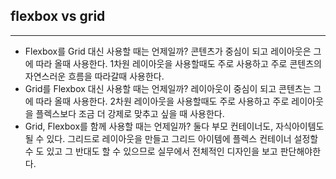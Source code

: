 ## flexbox vs grid
---
- Flexbox를 Grid 대신 사용할 때는 언제일까?
	콘텐츠가 중심이 되고 레이아웃은 그에 따라 올때 사용한다.
	1차원 레이아웃을 사용할때도 주로 사용하고 주로 콘텐츠의 자연스러운 흐름을 따라갈때 사용한다.
- Grid를 Flexbox 대신 사용할 때는 언제일까?
	레이아웃이 중심이 되고 콘텐츠는 그에 따라 올때 사용한다.
	2차원 레이아웃을 사용할때도 주로 사용하고 주로 레이아웃을 플렉스보다 조금 더 강제로 맞추고 싶을 때 사용한다.
- Grid, Flexbox를 함께 사용할 때는 언제일까?
	둘다 부모 컨테이너도, 자식아이템도 될 수 있다. 
	그리드로 레이아웃을 만들고 그리드 아이템에 플렉스 컨테이너 설정할 수 도 있고 그 반대도 할 수 있으므로 실무에서 전체적인 디자인을 보고 판단해야한다.